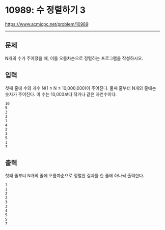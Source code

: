 # 10989: 수 정렬하기 3

https://www.acmicpc.net/problem/10989

---

## 문제

N개의 수가 주어졌을 때, 이를 오름차순으로 정렬하는 프로그램을 작성하시오.

## 입력

첫째 줄에 수의 개수 N(1 ≤ N ≤ 10,000,000)이 주어진다. 둘째 줄부터 N개의 줄에는
숫자가 주어진다. 이 수는 10,000보다 작거나 같은 자연수이다.

```
10
5
2
3
1
4
2
3
5
1
7
```

## 출력

첫째 줄부터 N개의 줄에 오름차순으로 정렬한 결과를 한 줄에 하나씩 출력한다.

```
1
1
2
2
3
3
4
5
5
7
```
